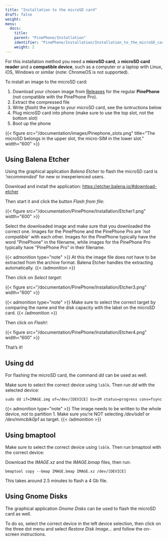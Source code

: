 ```yaml
---
title: "Installation to the microSD card"
draft: false
weight: 
menu:
  docs:
    title:
    parent: "PinePhone/Installation"
    identifier: "PinePhone/Installation/Installation_to_the_microSD_card"
    weight: 2
---
```


For this installation method you need a **microSD card**, a **microSD card reader** and a **compatible device**, such as a computer or a laptop with Linux, iOS, Windows or similar (note: ChromeOS is not supported).

To install an image to the microSD card:

1. Download your chosen image from [Releases](/documentation/PinePhone/Software/Releases) for the regular **PinePhone** (not compatible with the PinePhone Pro).
2. Extract the compressed file
3. Write (_flash_) the image to your microSD card, see the isntructions below
4. Plug microSD card into phone (make sure to use the top slot, not the bottom slot)
5. Boot up the phone

{{< figure src="/documentation/images/Pinephone_slots.png" title="The microSD belongs in the upper slot, the micro-SIM in the lower slot." width="600" >}}

## Using Balena Etcher

Using the graphical application _Balena Etcher_ to flash the microSD card is _'recommended_' for new or inexperienced users.

Download and install the application: https://etcher.balena.io/#download-etcher

Then start it and click the button _Flash from file_:

{{< figure src="/documentation/PinePhone/Installation/Etcher1.png" width="600" >}}

Select the downloaded image and make sure that you downloaded the correct one. Images for the PinePhone and the PinePhone Pro are _'not compatible_' with each other. Images for the PinePhone typically have the word "PinePhone" in the filename, while images for the PinePhone Pro typically have "PinePhone Pro" in their filename.

{{< admonition type="note" >}}
 At this the image file does not have to be extracted from the archive format. Balena Etcher handles the extracting automatically.
{{< /admonition >}}

Then click on _Select target_:

{{< figure src="/documentation/PinePhone/Installation/Etcher3.png" width="600" >}}

{{< admonition type="note" >}}
 Make sure to select the correct target by comparing the name and the disk capacity with the label on the microSD card.
{{< /admonition >}}

Then click on _Flash!_:

{{< figure src="/documentation/PinePhone/Installation/Etcher4.png" width="600" >}}

That’s it!

## Using dd

For flashing the microSD card, the command _dd_ can be used as well.

Make sure to select the correct device using `lsblk`. Then run _dd_ with the selected device:

`sudo dd if=IMAGE.img of=/dev/[DEVICE] bs=1M status=progress conv=fsync`

{{< admonition type="note" >}}
 The image needs to be written to the whole device, not to partition 1. Make sure you’re NOT selecting _/dev/sda1_ or _/dev/mmcblk0p1_ as target.
{{< /admonition >}}

## Using bmaptool

Make sure to select the correct device using `lsblk`. Then run bmaptool with the correct device:

Download the _IMAGE.xz_ and the _IMAGE.bmap_ files, then run:

`bmaptool copy --bmap IMAGE.bmap IMAGE.xz /dev/[DEVICE]`

This takes around 2.5 minutes to flash a 4 Gb file.

## Using Gnome Disks

The graphical application _Gnome Disks_ can be used to flash the microSD card as well.

To do so, select the correct device in the left device selection, then click on the three dot menu and select _Restore Disk Image..._ and follow the on-screen instructions.
